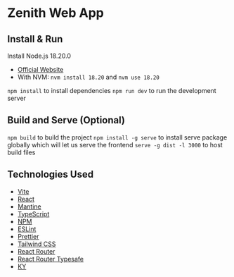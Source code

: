 # Zenith Web App

## Install & Run

Install Node.js 18.20.0

- [Official Website](https://nodejs.org/en/download)
- With NVM: `nvm install 18.20` and `nvm use 18.20`

`npm install` to install dependencies
`npm run dev` to run the development server

## Build and Serve (Optional)

`npm build` to build the project
`npm install -g serve` to install serve package globally which will let us serve the frontend
`serve -g dist -l 3000` to host build files

## Technologies Used

- [Vite](https://vitejs.dev/)
- [React](https://reactjs.org/)
- [Mantine](https://mantine.dev/)
- [TypeScript](https://www.typescriptlang.org/)
- [NPM](https://www.npmjs.com/)
- [ESLint](https://eslint.org/)
- [Prettier](https://prettier.io/)
- [Tailwind CSS](https://tailwindcss.com/)
- [React Router](https://reactrouter.com/)
- [React Router Typesafe](https://github.com/fredericoo/react-router-typesafe)
- [KY](https://www.npmjs.com/package/ky)

